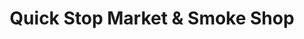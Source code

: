 ---
title: "Quick Stop Market & Smoke Shop"
url: /pasco/quick-stop-market-and-smoke-shop/
shop: convenience
---